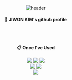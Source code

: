 <div align="center"> 

![header](https://capsule-render.vercel.app/api?type=cylinder&color=7ee6d2&height=150&&section=header&fontColor=ffffff&fontSize=70&animation=fadeIn&fontAlignY=55&text=J1W0NKIM)

  
####  :wave: JIWON KIM's github profile

 <br/>
 <br/>
  
####  :clipboard: Once I've Used 
<img src="https://img.shields.io/badge/github-181717?style=for-the-badge&logo=github&logoColor=white">
<img src="https://img.shields.io/badge/python-3776AB?style=for-the-badge&logo=python&logoColor=white">
<img src="https://img.shields.io/badge/c-00599C?style=for-the-badge&logo=c%2B%2B&logoColor=white">

<br/>
<img src="https://img.shields.io/badge/OpenCv-E34F26?style=for-the-badge&logo=OpenCV&logoColor=white">
<img src="https://img.shields.io/badge/OpenAI-339933?style=for-the-badge&logo=OpenAI&logoColor=white">
<br/>
<img src="https://img.shields.io/badge/TensorFlow-000000?style=for-the-badge&logo=TensorFlow&logoColor=white">
  
